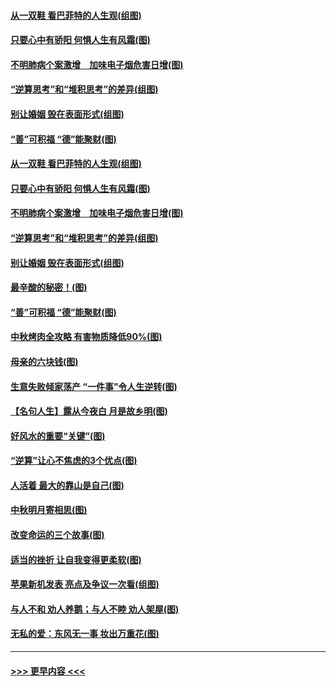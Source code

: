 #### [从一双鞋 看巴菲特的人生观(组图)](../pages/p8/907311.md?t=09142200) 
#### [只要心中有骄阳 何惧人生有风霜(图)](../pages/p8/907320.md?t=09142200) 
#### [不明肺病个案激增　加味电子烟危害日增(图)](../pages/p8/907307.md?t=09142200) 
#### [“逆算思考”和“堆积思考”的差异(组图)](../pages/p8/907229.md?t=09142200) 
#### [别让婚姻 毁在表面形式(组图)](../pages/p8/907118.md?t=09142200) 
#### [“善”可积福 “德”能聚财(图)](../pages/p8/906906.md?t=09142200) 
#### [从一双鞋 看巴菲特的人生观(组图)](../pages/p8/907311.md?t=09142200) 
#### [只要心中有骄阳 何惧人生有风霜(图)](../pages/p8/907320.md?t=09142200) 
#### [不明肺病个案激增　加味电子烟危害日增(图)](../pages/p8/907307.md?t=09142200) 
#### [“逆算思考”和“堆积思考”的差异(组图)](../pages/p8/907229.md?t=09142200) 
#### [别让婚姻 毁在表面形式(组图)](../pages/p8/907118.md?t=09142200) 
#### [最辛酸的秘密！(图)](../pages/p8/906327.md?t=09142200) 
#### [“善”可积福 “德”能聚财(图)](../pages/p8/906906.md?t=09142200) 
#### [中秋烤肉全攻略 有害物质降低90%(图)](../pages/p8/907227.md?t=09142200) 
#### [母亲的六块钱(图)](../pages/p8/907107.md?t=09142200) 
#### [生意失败倾家荡产 “一件事”令人生逆转(图)](../pages/p8/907101.md?t=09142200) 
#### [【名句人生】露从今夜白 月是故乡明(图)](../pages/p8/906558.md?t=09142200) 
#### [好风水的重要“关键”(图)](../pages/p8/907087.md?t=09142200) 
#### [“逆算”让心不焦虑的3个优点(图)](../pages/p8/907070.md?t=09142200) 
#### [人活着 最大的靠山是自己(图)](../pages/p8/906329.md?t=09142200) 
#### [中秋明月寄相思(图)](../pages/p8/906932.md?t=09142200) 
#### [改变命运的三个故事(图)](../pages/p8/906257.md?t=09142200) 
#### [适当的挫折 让自我变得更柔软(图)](../pages/p8/906984.md?t=09142200) 
#### [苹果新机发表 亮点及争议一次看(组图)](../pages/p8/906967.md?t=09142200) 
#### [与人不和 劝人养鹅；与人不睦 劝人架屋(图)](../pages/p8/906905.md?t=09142200) 
#### [无私的爱：东风无一事 妆出万重花(图)](../pages/p8/906862.md?t=09142200) 

----
#### [ >>> 更早内容 <<< ](../indexes/p8-earlier.md)

